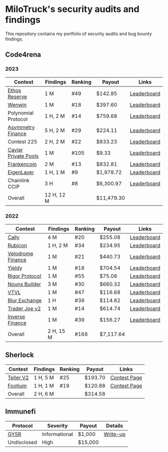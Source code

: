 # MiloTruck's security audits and findings

This repository contains my portfolio of security audits and bug bounty findings.

## Code4rena

### 2023
| Contest | Findings | Ranking | Payout | Links |
| - | - | - | - | - |
| [Ethos Reserve](/code4rena/2023-02-ethos.md) | 1 M | #49 | $142.85 | [Leaderboard](https://code4rena.com/contests/2023-02-ethos-reserve-contest) |
| [Wenwin](/code4rena/2023-03-wenwin.md) | 1 M | #18 | $397.60 | [Leaderboard](https://code4rena.com/contests/2023-03-wenwin-contest) |
| Polynomial Protocol | 1 H, 2 M | #14 | $759.68 | [Leaderboard](https://code4rena.com/contests/2023-03-polynomial-protocol-contest) |
| [Asymmetry Finance](/code4rena/2023-03-asymmetry.md) | 5 H, 2 M | #29 | $224.11 | [Leaderboard](https://code4rena.com/contests/2023-03-asymmetry-contest) |
| Contest 225 | 2 H, 2 M | #22 | $833.23 | [Leaderboard](https://code4rena.com/contests/2023-03-contest-225-contest) |
| [Caviar Private Pools](/code4rena/2023-04-caviar.md) | 1 M | #105 | $9.33 | [Leaderboard](https://code4rena.com/contests/2023-04-caviar-private-pools) |
| [Frankencoin](/code4rena/2023-04-frankencoin.md) | 2 M | #13 | $832.81 | [Leaderboard](https://code4rena.com/contests/2023-04-frankencoin) |
| [EigenLayer](/code4rena/2023-04-eigenlayer.md) | 1 H, 1 M | #9 | $1,978.72 | [Leaderboard](https://code4rena.com/contests/2023-04-eigenlayer-contest) |
| Chainlink CCIP | 3 H | #8 | $6,300.97 | [Leaderboard](https://code4rena.com/contests/2023-05-chainlink-cross-chain-services-ccip-and-arm-network) |
| Overall | 12 H, 12 M |  | $11,479.30 |  |

### 2022
| Contest | Findings | Ranking | Payout | Links |
| - | - | - | - | - |
| [Cally](/code4rena/2022-05-cally.md) | 4 M | #20 | $255.08 | [Leaderboard](https://code4rena.com/contests/2022-05-cally-contest) |
| [Rubicon](/code4rena/2022-05-rubicon.md) | 1 H, 2 M | #34 | $234.95 | [Leaderboard](https://code4rena.com/contests/2022-05-rubicon-contest) |
| [Velodrome Finance](/code4rena/2022-05-velodrome.md) | 1 M | #21 | $440.73 | [Leaderboard](https://code4rena.com/contests/2022-05-velodrome-finance-contest) |
| [Yieldy](/code4rena/2022-06-yieldy.md) | 1 M | #18 | $704.54 | [Leaderboard](https://code4rena.com/contests/2022-06-yieldy-contest) |
| [Rigor Protocol](/code4rena/2022-08-rigor.md) | 1 M | #55 | $75.08 | [Leaderboard](https://code4rena.com/contests/2022-08-rigor-protocol-contest) |
| [Nouns Builder](/code4rena/2022-09-nouns-builder.md) | 3 M | #30 | $660.32 | [Leaderboard](https://code4rena.com/contests/2022-09-nouns-builder-contest) |
| [VTVL](/code4rena/2022-09-vtvl.md) | 1 M | #47 | $116.68 | [Leaderboard](https://code4rena.com/contests/2022-09-vtvl-contest) |
| [Blur Exchange](/code4rena/2022-10-blur.md) | 1 H | #39 | $114.82 | [Leaderboard](https://code4rena.com/contests/2022-10-blur-exchange-contest)
| [Trader Joe v2](/code4rena/2022-10-traderjoe.md) | 1 M | #14 | $614.74 | [Leaderboard](https://code4rena.com/contests/2022-10-trader-joe-v2-contest) |
| [Inverse Finance](/code4rena/2022-10-inverse.md) | 1 M | #39 | $156.27 | [Leaderboard](https://code4rena.com/contests/2022-10-inverse-finance-contest) |
| Overall | 2 H, 15 M | #168 | $7,117.64 |  |

## Sherlock

| Contest | Findings | Ranking | Payout | Links |
| - | - | - | - | - |
| [Teller V2](/sherlock/2023-03-teller.md) | 1 H, 5 M | #25 | $193.70 | [Contest Page](https://app.sherlock.xyz/audits/contests/62) |
| [Footium](/sherlock/2023-04-footium.md) | 1 H, 1 M | #19 | $120.88 | [Contest Page](https://app.sherlock.xyz/audits/contests/71) |
| Overall | 2 H, 6 M | | $314.58 |  |

## Immunefi

| Protocol | Severity | Payout | Details |
| - | - | - | - |
| [GYSR](https://immunefi.com/bounty/gysr/) | Informational | $1,000 | [Write-up](/immunefi/gysr-I-01.md) |
| Undisclosed | High | $15,000 |  |
